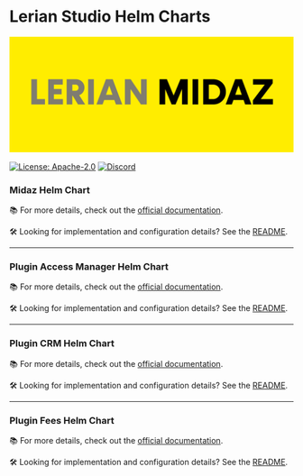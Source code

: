 # Lerian Studio Helm Charts

![banner](image/README/midaz-banner.png)


[![License: Apache-2.0](https://img.shields.io/badge/License-Apache_2.0-blue.svg)](https://github.com/LerianStudio/helm/blob/main/LICENSE)
[![Discord](https://img.shields.io/badge/Discord-Lerian%20Studio-%237289da.svg?logo=discord)](https://discord.gg/DnhqKwkGv3)


### Midaz Helm Chart 

📚 For more details, check out the [official documentation](https://docs.lerian.studio/docs/deploy-midaz-using-helm).

🛠️ Looking for implementation and configuration details? See the [README](https://charts.lerian.studio/charts/midaz).

-----------------
### Plugin Access Manager Helm Chart    

📚 For more details, check out the [official documentation](https://docs.lerian.studio/docs/auth-identity).

🛠️ Looking for implementation and configuration details? See the [README](https://charts.lerian.studio/charts/plugin-access-manager).

-----------------

### Plugin CRM Helm Chart

📚 For more details, check out the [official documentation](https://docs.lerian.studio/docs/crm).

🛠️ Looking for implementation and configuration details? See the [README](https://charts.lerian.studio/charts/plugin-crm).

-----------------

### Plugin Fees Helm Chart

📚 For more details, check out the [official documentation](https://docs.lerian.studio/docs/fee-engine).

🛠️ Looking for implementation and configuration details? See the [README](https://charts.lerian.studio/charts/plugin-fees).

